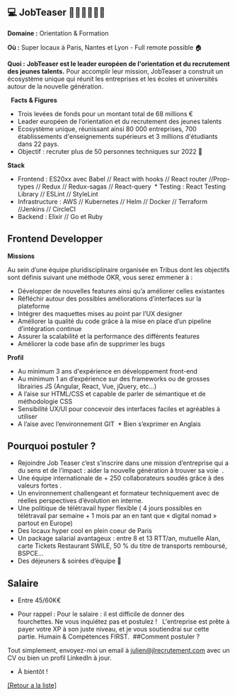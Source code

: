 ##  💻 JobTeaser  👩🏼‍🎓👨🏼‍🎓

**Domaine :** Orientation & Formation

**Où :** Super locaux à Paris, Nantes et Lyon - Full remote possible 🏠

**Quoi :** **JobTeaser est le leader européen de l'orientation et du recrutement des jeunes talents.** Pour accomplir leur mission, JobTeaser a construit un écosystème unique qui réunit les entreprises et les écoles et universités autour de la nouvelle génération.

  **Facts & Figures**

* Trois levées de fonds pour un montant total de 68 millions € 
* Leader européen de l’orientation et du recrutement des jeunes talents
* Ecosystème unique, réunissant ainsi 80 000 entreprises, 700 établissements d'enseignements supérieurs et 3 millions d'étudiants dans 22 pays.
* Objectif : recruter plus de 50 personnes techniques sur 2022 🚀

**Stack**

* Frontend : ES20xx avec Babel // React with hooks // React router //Prop-types // Redux // Redux-sagas // React-query 
 * Testing : React Testing Library // ESLint // StyleLint 
* Infrastructure : AWS // Kubernetes // Helm // Docker // Terraform //Jenkins // CircleCI
* Backend : Elixir // Go et Ruby


## Frontend Developper 

**Missions** 

Au sein d’une équipe pluridisciplinaire organisée en Tribus dont les objectifs sont définis suivant une méthode OKR, vous serez emmener à :
  
* Développer de nouvelles features ainsi qu’a améliorer celles existantes
* Réfléchir autour des possibles améliorations d’interfaces sur la plateforme
* Intégrer des maquettes mises au point par l’UX designer
* Améliorer la qualité du code grâce à la mise en place d’un pipeline d’intégration continue
* Assurer la scalabilité et la performance des différents features 
* Améliorer la code base afin de supprimer les bugs  

**Profil**

* Au minimum 3 ans d'expérience en développement front-end 
* Au minimum 1 an d’expérience sur des frameworks ou de grosses librairies JS (Angular, React, Vue, jQuery, etc…)  
* A l’aise sur HTML/CSS et capable de parler de sémantique et de méthodologie CSS
* Sensibilité UX/UI pour concevoir des interfaces faciles et agréables à utiliser
* A l’aise avec l’environnement GIT  * Bien s’exprimer en Anglais 


## Pourquoi postuler ? 

* Rejoindre Job Teaser c’est s’inscrire dans une mission d’entreprise qui a du sens et de l’impact : aider la nouvelle génération à trouver sa voie  .
* Une équipe internationale de + 250 collaborateurs soudés grâce à des valeurs fortes .
* Un environnement challengeant et formateur techniquement avec de réelles perspectives d’évolution en interne.
* Une politique de télétravail hyper flexible ( 4 jours possibles en télétravail par semaine + 1 mois par an en tant que « digital nomad » partout en Europe) 
* Des locaux hyper cool en plein coeur de Paris 
* Un package salarial avantageux : entre 8 et 13 RTT/an, mutuelle Alan, carte Tickets Restaurant SWILE, 50 % du titre de transports remboursé, BSPCE… 
* Des déjeuners & soirées d’équipe 🍺 

## Salaire 

* Entre 45/60K€

* Pour rappel : Pour le salaire : il est difficile de donner des fourchettes. Ne vous inquiétez pas et postulez !   L'entreprise est prête à payer votre XP à son juste niveau, et je vous soutiendrai sur cette partie. Humain & Compétences FIRST.  ##Comment postuler ? 

Tout simplement, envoyez-moi un email à julien@jlrecrutement.com avec un CV ou bien un profil LinkedIn à jour.  

* À bientôt !

<a href="https://github.com/jlondiche/job-board-php/blob/master/README.md">[Retour a la liste]</a>